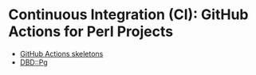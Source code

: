 # Continuous Integration (CI): GitHub Actions for Perl Projects

* [GitHub Actions skeletons](https://code-maven.com/github-actions)
* [DBD::Pg](https://github.com/bucardo/dbdpg)
